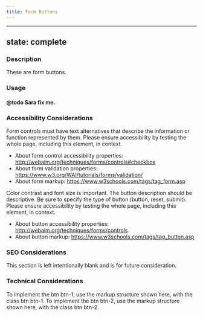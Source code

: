 ```yaml
---
title: Form Buttons
---
```


---
state: complete
---

### Description
These are form buttons.

### Usage
#### @todo Sara fix me.

### Accessibility Considerations
Form controls must have text alternatives that describe the information or function represented by them. Please ensure accessibility by testing the whole page, including this element, in context.

* About form control accessibility properties: http://webaim.org/techniques/forms/controls#checkbox
* About form validation properties: https://www.w3.org/WAI/tutorials/forms/validation/
* About form markup: https://www.w3schools.com/tags/tag_form.asp

Color contrast and font size is important.
The button description should be descriptive. Be sure to specify the type of button (button, reset, submit).
Please ensure accessibility by testing the whole page, including this element, in context.

* About button accessibility properties: http://webaim.org/techniques/forms/controls
* About button markup: https://www.w3schools.com/tags/tag_button.asp

### SEO Considerations
This section is left intentionally blank and is for future consideration.

### Technical Considerations
To implement the btn btn-1, use the markup structure shown here, with the class btn btn-1.
To implement the btn btn-2, use the markup structure shown here, with the class btn btn-2.
